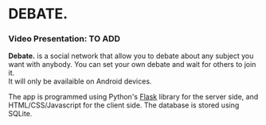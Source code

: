 # DEBATE.
### Video Presentation: TO ADD

<b>Debate.</b> is a social network that allow you to debate about any subject you want with anybody. You can set your own debate and wait for others to join it.
<br>
It will only be availaible on Android devices.

The app is programmed using Python's [Flask](https://flask.palletsprojects.com/en/) library for the server side, and HTML/CSS/Javascript for the client side.
The database is stored using SQLite.
